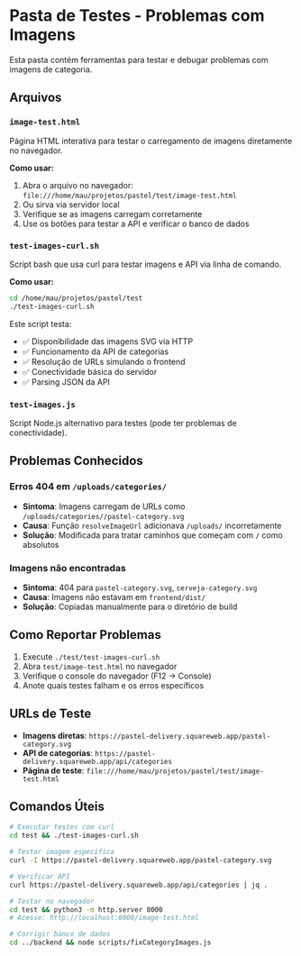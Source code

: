 # Pasta de Testes - Problemas com Imagens

Esta pasta contém ferramentas para testar e debugar problemas com imagens de categoria.

## Arquivos

### `image-test.html`
Página HTML interativa para testar o carregamento de imagens diretamente no navegador.

**Como usar:**
1. Abra o arquivo no navegador: `file:///home/mau/projetos/pastel/test/image-test.html`
2. Ou sirva via servidor local
3. Verifique se as imagens carregam corretamente
4. Use os botões para testar a API e verificar o banco de dados

### `test-images-curl.sh`
Script bash que usa curl para testar imagens e API via linha de comando.

**Como usar:**
```bash
cd /home/mau/projetos/pastel/test
./test-images-curl.sh
```

Este script testa:
- ✅ Disponibilidade das imagens SVG via HTTP
- ✅ Funcionamento da API de categorias
- ✅ Resolução de URLs simulando o frontend
- ✅ Conectividade básica do servidor
- ✅ Parsing JSON da API

### `test-images.js`
Script Node.js alternativo para testes (pode ter problemas de conectividade).

## Problemas Conhecidos

### Erros 404 em `/uploads/categories/`
- **Sintoma**: Imagens carregam de URLs como `/uploads/categories//pastel-category.svg`
- **Causa**: Função `resolveImageUrl` adicionava `/uploads/` incorretamente
- **Solução**: Modificada para tratar caminhos que começam com `/` como absolutos

### Imagens não encontradas
- **Sintoma**: 404 para `pastel-category.svg`, `cerveja-category.svg`
- **Causa**: Imagens não estavam em `frontend/dist/`
- **Solução**: Copiadas manualmente para o diretório de build

## Como Reportar Problemas

1. Execute `./test/test-images-curl.sh`
2. Abra `test/image-test.html` no navegador
3. Verifique o console do navegador (F12 → Console)
4. Anote quais testes falham e os erros específicos

## URLs de Teste

- **Imagens diretas**: `https://pastel-delivery.squareweb.app/pastel-category.svg`
- **API de categorias**: `https://pastel-delivery.squareweb.app/api/categories`
- **Página de teste**: `file:///home/mau/projetos/pastel/test/image-test.html`

## Comandos Úteis

```bash
# Executar testes com curl
cd test && ./test-images-curl.sh

# Testar imagem específica
curl -I https://pastel-delivery.squareweb.app/pastel-category.svg

# Verificar API
curl https://pastel-delivery.squareweb.app/api/categories | jq .

# Testar no navegador
cd test && python3 -m http.server 8000
# Acesse: http://localhost:8000/image-test.html

# Corrigir banco de dados
cd ../backend && node scripts/fixCategoryImages.js
```